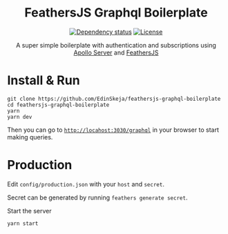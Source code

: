 <h1 align="center">FeathersJS Graphql Boilerplate</h1>
<p align="center">
  <a href="https://david-dm.org/EdinSkeja/feathersjs-graphql-boilerplate"><img src="https://david-dm.org/EdinSkeja/feathersjs-graphql-boilerplate.svg" alt="Dependency status"></a>
  <a href="https://github.com/EdinSkeja/feathersjs-graphql-boilerplate/blob/master/LICENSE"><img src="https://img.shields.io/badge/License-MIT-blue.svg" alt="License"></a>
</p>
<p align="center">A super simple boilerplate with authentication and subscriptions using <a href="https://www.apollographql.com/docs/apollo-server/" alt="Apollo Server">Apollo Server</a> and <a href="http://feathersjs.com/" alt="FeathersJS">FeathersJS</a></p>

# Install & Run

```
git clone https://github.com/EdinSkeja/feathersjs-graphql-boilerplate
cd feathersjs-graphql-boilerplate
yarn
yarn dev
```

Then you can go to [`http://locahost:3030/graphql`](http://locahost:3030/graphql) in your browser to start making queries.

# Production

Edit `config/production.json` with your `host` and `secret`.

Secret can be generated by running `feathers generate secret`.

Start the server

```
yarn start
```
